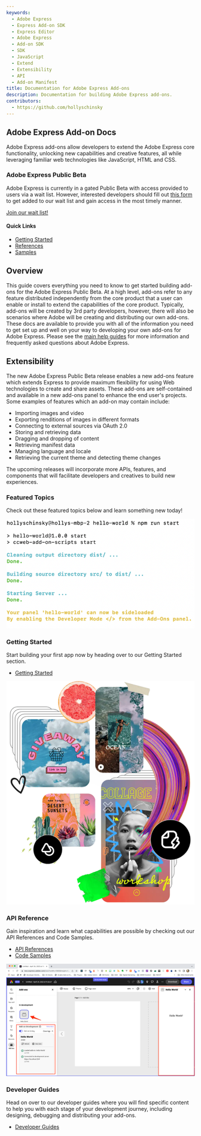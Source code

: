 ```yaml
---
keywords:
  - Adobe Express
  - Express Add-on SDK
  - Express Editor
  - Adobe Express
  - Add-on SDK
  - SDK
  - JavaScript
  - Extend
  - Extensibility
  - API
  - Add-on Manifest
title: Documentation for Adobe Express Add-ons
description: Documentation for building Adobe Express add-ons.
contributors:
  - https://github.com/hollyschinsky
---
```


<Hero slots="heading, text" background="rgb(64, 34, 138)" />

## Adobe Express Add-on Docs

Adobe Express add-ons allow developers to extend the Adobe Express core functionality, unlocking new capabilities and creative features, all while leveraging familiar web technologies like JavaScript, HTML and CSS.

<AnnouncementBlock slots="heading, text, button" />

### Adobe Express Public Beta

Adobe Express is currently in a gated Public Beta with access provided to users via a wait list. However, interested developers should fill out [this form](https://airtable.com/shr3IK38z2MCNHJEm) to get added to our wait list and gain access in the most timely manner. 

[Join our wait list!](https://airtable.com/shr3IK38z2MCNHJEm)


<Resources slots="heading, links"/>

#### Quick Links

* [Getting Started](getting_started/)
* [References](references/)
* [Samples](https://github.com/AdobeDocs/express-add-on-samples)
  
<DiscoverBlock width="100%" slots="heading, text"/>

## Overview
This guide covers everything you need to know to get started building add-ons for the Adobe Express Public Beta. At a high level, add-ons refer to any feature distributed independently from the core product that a user can enable or install to extend the capabilities of the core product. Typically, add-ons will be created by 3rd party developers, however, there will also be scenarios where Adobe will be creating and distributing our own add-ons. These docs are available to provide you with all of the information you need to get set up and well on your way to developing your own add-ons for Adobe Express. Please see the [main help guides](https://helpx.adobe.com/express/using/express-overview.html) for more information and frequently asked questions about Adobe Express.

## Extensibility

The new Adobe Express Public Beta release enables a new add-ons feature which extends Express to provide maximum flexibility for using Web technologies to create and share assets. These add-ons are  self-contained and available in a new add-ons panel to enhance the end user's projects. Some examples of features which an add-on may contain include:

- Importing images and video
- Exporting renditions of images in different formats
- Connecting to external sources via OAuth 2.0
- Storing and retrieving data
- Dragging and dropping of content
- Retrieving manifest data
- Managing language and locale
- Retrieving the current theme and detecting theme changes

<InlineAlert slots="text" variant="info"/>

The upcoming releases will incorporate more APIs, features, and components that will facilitate developers and creatives to build new experiences.

<TitleBlock slots="heading, text"  />

### Featured Topics
Check out these featured topics below and learn something new today!

<TextBlock slots="image, heading, text, buttons" width="33%" />

![Get started](images/hello.png)

### Getting Started

Start building your first app now by heading over to our Getting Started section.

- [Getting Started](getting_started/)

<TextBlock slots="image, heading, text, buttons" width="33%" />

![Collage](images/collage.svg)

### API Reference

Gain inspiration and learn what capabilities are possible by checking out our API References and Code Samples.

- [API References](references/)
- [Code Samples](guides/develop/samples.md)

<TextBlock slots="image, heading, text, buttons" width="33%" />

![Hello World](images/hello-world.png)

### Developer Guides

Head on over to our developer guides where you will find specific content to help you with each stage of your development journey, including designing, debugging and distributing your add-ons.

- [Developer Guides](guides/)
